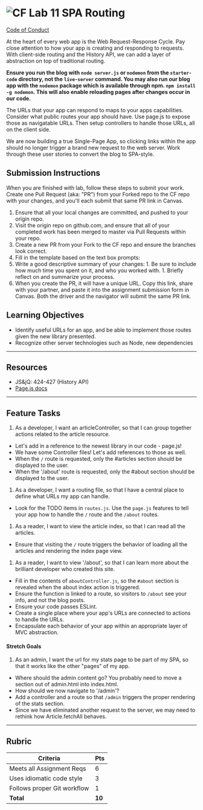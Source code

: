 ![CF](https://i.imgur.com/7v5ASc8.png)  Lab 11 SPA Routing
=======
[Code of Conduct](https://github.com/codefellows/code-of-conduct)

At the heart of every web app is the Web Request-Response Cycle. Pay close attention to how your app is creating and responding to requests. With client-side routing and the History API, we can add a layer of abstraction on top of traditional routing.

**Ensure you run the blog with `node server.js` or `nodemon` from the `starter-code` directory, not the `live-server` command.  You may also run our blog app with the `nodemon` package which is available through npm. `npm install -g nodemon`. This will also enable reloading pages after changes occur in our code.**

The URLs that your app can respond to maps to your apps capabilities. Consider what public routes your app should have. Use page.js to expose those as navigatable URLs. Then setup controllers to handle those URLs, all on the client side.

We are now building a true Single-Page App, so clicking links within the app should no longer trigger a brand new request to the web server. Work through these user stories to convert the blog to SPA-style.

## Submission Instructions
When you are finished with lab, follow these steps to submit your work. Create one Pull Request (aka: "PR") from your Forked repo to the CF repo with your changes, and you'll each submit that same PR link in Canvas.

1. Ensure that all your local changes are committed, and pushed to your origin repo.
1. Visit the origin repo on github.com, and ensure that all of your completed work has been merged to master via Pull Requests within your repo.
1. Create a new PR from your Fork to the CF repo and ensure the branches look correct.
1. Fill in the template based on the text box prompts:
  1. Write a good descriptive summary of your changes:
    1. Be sure to include how much time you spent on it, and who you worked with.
    1. Briefly reflect on and summarize your process.
1. When you create the PR, it will have a unique URL. Copy this link, share with your partner, and paste it into the assignment submission form in Canvas. Both the driver and the navigator will submit the same PR link.


## Learning Objectives

- Identify useful URLs for an app, and be able to implement those routes given the new library presented.
- Recognize other server technologies such as Node, new dependencies

---

## Resources  

* JS&jQ: 424-427 (History API)
* [Page.js docs](https://github.com/visionmedia/page.js)

---

## Feature Tasks  

1. As a developer, I want an articleController, so that I can group together actions related to the article resource.
 - Let's add in a reference to the newest library in our code - page.js!
 - We have some Controller files! Let's add references to those as well.
 - When the `/` route is requested, only the #articles section should be displayed to the user.
 - When the '/about' route is requested, only the #about section should be displayed to the user.
1. As a developer, I want a routing file, so that I have a central place to define what URLs my app can handle.
 - Look for the TODO items in `routes.js`. Use the `page.js` features to tell your app how to handle the `/` route and the `/about` routes.
1. As a reader, I want to view the article index, so that I can read all the articles.
 - Ensure that visiting the `/` route triggers the behavior of loading all the articles and rendering the index page view.
1. As a reader, I want to view '/about', so that I can learn more about the brilliant developer who created this site.
 - Fill in the contents of `aboutController.js`, so the `#about` section is revealed when the about index action is triggered.
 - Ensure the function is linked to a route, so visitors to `/about` see your info, and not the blog posts.
 - Ensure your code passes ESLint.
 - Create a single place where your app's URLs are connected to actions to handle the URLs.
 - Encapsulate each behavior of your app within an appropriate layer of MVC abstraction.

#### Stretch Goals  

1. As an admin, I want the url for my stats page to be part of my SPA, so that it works like the other "pages" of my app.
 - Where should the admin content go? You probably need to move a section out of admin.html into index.html.
 - How should we now navigate to '/admin'?
 - Add a controller and a route so that `/admin` triggers the proper rendering of the stats section.
 - Since we have eliminated another request to the server, we may need to rethink how Article.fetchAll behaves.

---

## Rubric  

Criteria | Pts
---|---
Meets all Assignment Reqs | 6
Uses idiomatic code style | 3
Follows proper Git workflow | 1
**Total** | **10**
